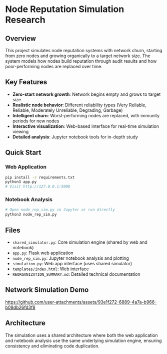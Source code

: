 # Node Reputation Simulation Research

## Overview

This project simulates node reputation systems with network churn, starting from zero nodes and growing organically to a target network size. The system models how nodes build reputation through audit results and how poor-performing nodes are replaced over time.

## Key Features

- **Zero-start network growth**: Network begins empty and grows to target size
- **Realistic node behavior**: Different reliability types (Very Reliable, Reliable, Moderately Unreliable, Degrading, Garbage)
- **Intelligent churn**: Worst-performing nodes are replaced, with immunity periods for new nodes
- **Interactive visualization**: Web-based interface for real-time simulation viewing
- **Detailed analysis**: Jupyter notebook tools for in-depth study

## Quick Start

### Web Application
```bash
pip install -r requirements.txt
python3 app.py
# Visit http://127.0.0.1:5000
```

### Notebook Analysis
```bash
# Open node_rep_sim.py in Jupyter or run directly
python3 node_rep_sim.py
```

## Files

- `shared_simulator.py`: Core simulation engine (shared by web and notebook)
- `app.py`: Flask web application
- `node_rep_sim.py`: Jupyter notebook analysis and plotting
- `simulation.py`: Web app interface (uses shared simulator)
- `templates/index.html`: Web interface
- `REORGANIZATION_SUMMARY.md`: Detailed technical documentation

## Network Simulation Demo

https://github.com/user-attachments/assets/93e1f272-6889-4a7a-b966-b08db26fd3f8

## Architecture

The simulation uses a shared architecture where both the web application and notebook analysis use the same underlying simulation engine, ensuring consistency and eliminating code duplication.

